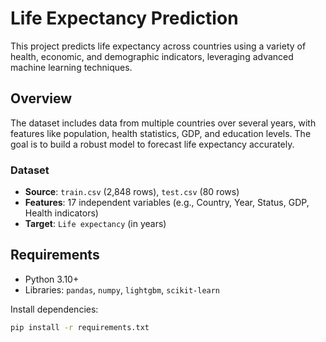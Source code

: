 # Life Expectancy Prediction

This project predicts life expectancy across countries using a variety of health, economic, and demographic indicators, leveraging advanced machine learning techniques.

## Overview
The dataset includes data from multiple countries over several years, with features like population, health statistics, GDP, and education levels. The goal is to build a robust model to forecast life expectancy accurately.

### Dataset
- **Source**: `train.csv` (2,848 rows), `test.csv` (80 rows)
- **Features**: 17 independent variables (e.g., Country, Year, Status, GDP, Health indicators)
- **Target**: `Life expectancy` (in years)

## Requirements
- Python 3.10+
- Libraries: `pandas`, `numpy`, `lightgbm`, `scikit-learn`

Install dependencies:
```bash
pip install -r requirements.txt
